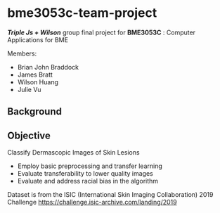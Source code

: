 # bme3053c-team-project
***Triple Js + Wilson*** group final project for **BME3053C** : Computer Applications for BME

Members: 
- Brian John Braddock
- James Bratt
- Wilson Huang
- Julie Vu

## Background

## Objective

Classify Dermascopic Images of Skin Lesions 

- Employ basic preprocessing and transfer learning
- Evaluate transferability to lower quality images
- Evaluate and address racial bias in the algorithm

Dataset is from the ISIC (International Skin Imaging Collaboration) 2019 Challenge
https://challenge.isic-archive.com/landing/2019
